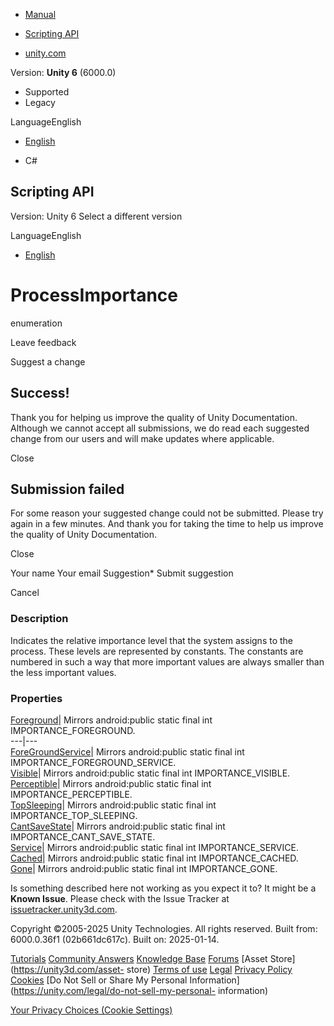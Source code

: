[ ]()

  * [Manual](../Manual/index.html)
  * [Scripting API](../ScriptReference/index.html)

  * [unity.com](https://unity.com/)

Version: **Unity 6** (6000.0)

  * Supported
  * Legacy

LanguageEnglish

  * [English]()

  * C#

[ ](https://docs.unity3d.com)

## Scripting API

Version: Unity 6 Select a different version

LanguageEnglish

  * [English]()

# ProcessImportance

enumeration

Leave feedback

Suggest a change

## Success!

Thank you for helping us improve the quality of Unity Documentation. Although
we cannot accept all submissions, we do read each suggested change from our
users and will make updates where applicable.

Close

## Submission failed

For some reason your suggested change could not be submitted. Please <a>try
again</a> in a few minutes. And thank you for taking the time to help us
improve the quality of Unity Documentation.

Close

Your name Your email Suggestion* Submit suggestion

Cancel

[ ]()

### Description

Indicates the relative importance level that the system assigns to the
process. These levels are represented by constants. The constants are numbered
in such a way that more important values are always smaller than the less
important values.

### Properties

[Foreground](Android.ProcessImportance.Foreground.html)| Mirrors
android:public static final int IMPORTANCE_FOREGROUND.  
---|---  
[ForeGroundService](Android.ProcessImportance.ForeGroundService.html)| Mirrors
android:public static final int IMPORTANCE_FOREGROUND_SERVICE.  
[Visible](Android.ProcessImportance.Visible.html)| Mirrors android:public
static final int IMPORTANCE_VISIBLE.  
[Perceptible](Android.ProcessImportance.Perceptible.html)| Mirrors
android:public static final int IMPORTANCE_PERCEPTIBLE.  
[TopSleeping](Android.ProcessImportance.TopSleeping.html)| Mirrors
android:public static final int IMPORTANCE_TOP_SLEEPING.  
[CantSaveState](Android.ProcessImportance.CantSaveState.html)| Mirrors
android:public static final int IMPORTANCE_CANT_SAVE_STATE.  
[Service](Android.ProcessImportance.Service.html)| Mirrors android:public
static final int IMPORTANCE_SERVICE.  
[Cached](Android.ProcessImportance.Cached.html)| Mirrors android:public static
final int IMPORTANCE_CACHED.  
[Gone](Android.ProcessImportance.Gone.html)| Mirrors android:public static
final int IMPORTANCE_GONE.  
  
Is something described here not working as you expect it to? It might be a
**Known Issue**. Please check with the Issue Tracker at
[issuetracker.unity3d.com](https://issuetracker.unity3d.com).

Copyright ©2005-2025 Unity Technologies. All rights reserved. Built from:
6000.0.36f1 (02b661dc617c). Built on: 2025-01-14.

[Tutorials](https://unity3d.com/learn) [Community
Answers](https://answers.unity3d.com) [Knowledge
Base](https://support.unity3d.com/hc/en-us)
[Forums](https://forum.unity3d.com) [Asset Store](https://unity3d.com/asset-
store) [Terms of use](https://docs.unity3d.com/Manual/TermsOfUse.html)
[Legal](https://unity.com/legal) [Privacy
Policy](https://unity.com/legal/privacy-policy)
[Cookies](https://unity.com/legal/cookie-policy) [Do Not Sell or Share My
Personal Information](https://unity.com/legal/do-not-sell-my-personal-
information)

[Your Privacy Choices (Cookie Settings)](javascript:void\(0\);)


